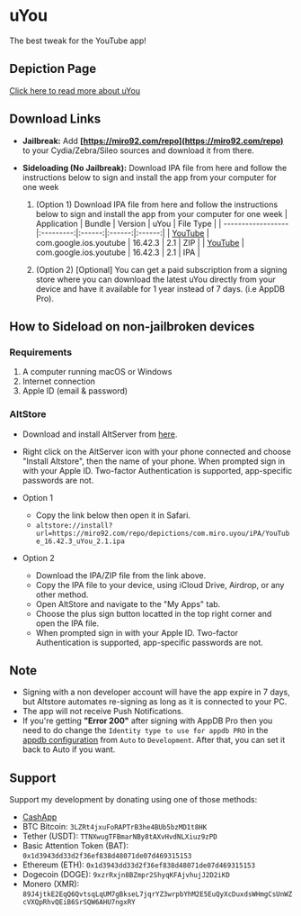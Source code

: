 # uYou

The best tweak for the YouTube app!

## Depiction Page
[Click here to read more about uYou](https://miro92.com/repo/depictions/?p=com.miro.uyou)

## Download Links

* **Jailbreak:** Add __[https://miro92.com/repo](https://miro92.com/repo)__ to your Cydia/Zebra/Sileo sources and download it from there.
* **Sideloading (No Jailbreak):** 
    Download IPA file from here and follow the instructions below to sign and install the app from your computer for one week

    1. (Option 1) Download IPA file from here and follow the instructions below to sign and install the app from your computer for one week
        | Application | Bundle | Version | uYou | File Type |
        | ------------------ |:---------:|:------:|:------:|:------:|
        | [YouTube](https://miro92.com/repo/depictions/com.miro.uyou/iPA/YouTube_16.42.3_uYou_2.1.zip) | com.google.ios.youtube | 16.42.3 | 2.1 | ZIP |
        | [YouTube](https://miro92.com/repo/depictions/com.miro.uyou/iPA/YouTube_16.42.3_uYou_2.1.ipa) | com.google.ios.youtube | 16.42.3 | 2.1 | IPA |
        
        
        
    2. (Option 2) [Optional] You can get a paid subscription from a signing store where you can download the latest uYou directly from your device and have it available for 1 year instead of 7 days. (i.e AppDB Pro).

## How to Sideload on non-jailbroken devices
### Requirements
1. A computer running macOS or Windows
2. Internet connection
3. Apple ID (email & password)


### AltStore
* Download and install AltServer from [here](https://altstore.io).

* Right click on the AltServer icon with your phone connected and choose "Install Altstore", then the name of your phone. When prompted sign in with your Apple ID. Two-factor Authentication is supported, app-specific passwords are not.

* Option 1
    * Copy the link below then open it in Safari.
    * `altstore://install?url=https://miro92.com/repo/depictions/com.miro.uyou/iPA/YouTube_16.42.3_uYou_2.1.ipa`
* Option 2
    * Download the IPA/ZIP file from the link above.
    * Copy the IPA file to your device, using iCloud Drive, Airdrop, or any other method.
    * Open AltStore and navigate to the "My Apps" tab.
    * Choose the plus sign button locatted in the top right corner and open the IPA file.
    * When prompted sign in with your Apple ID. Two-factor Authentication is supported, app-specific passwords are not.


## Note

* Signing with a non developer account will have the app expire in 7 days, but Altstore automates re-signing as long as it is connected to your PC.
* The app will not receive Push Notifications.
* If you're getting **"Error 200"** after signing with AppDB Pro then you need to do change the `Identity type to use for appdb PRO` in the [appdb configuration](https://user-images.githubusercontent.com/52943116/134609634-80155411-ef73-4c5a-89d3-263cf94602dc.PNG) from `Auto` to `Development`. After that, you can set it back to Auto if you want.


## Support
Support my development by donating using one of those methods:
* [CashApp](https://cash.app/$MiRO92M)
* BTC Bitcoin: `3LZRt4jxuFoRAPTrB3he4BUb5bzMD1t8HK`
* Tether (USDT): `TTNXwugTFBmarNBy8tAXvHvdNLXiuz9zPD`
* Basic Attention Token (BAT): `0x1d3943dd33d2f36ef838d48071de07d469315153`
* Ethereum (ETH): `0x1d3943dd33d2f36ef838d48071de07d469315153`
* Dogecoin (DOGE): `9xzrRxjn8BZmpr2ShyqKFAjvhujJ2D2iKD`
* Monero (XMR): `89J4jtkE2EqQ6QvtsqLqUM7gBkseL7jqrYZ3wrpbYhM2E5EuQyXcDuxdsWHmgCsUnWZcVXQpRhvQEiB6SrSQW6AHU7ngxRY`

